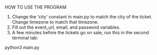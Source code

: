 HOW TO USE THE PROGRAM

1. Change the 'city' constant in main.py to match the city of the ticket. Change timezone to match that timezone.
2. Fill out the event_url, email, and password variables.
3. A few minutes before the tickets go on sale, run this in the second terminal tab:

python3 main.py 

